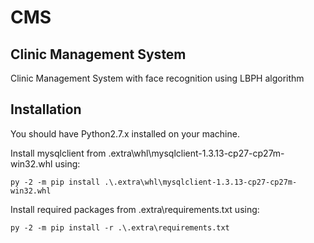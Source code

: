 CMS
===

Clinic Management System
------------------------

Clinic Management System with face recognition using LBPH algorithm

Installation
------------
You should have Python2.7.x installed on your machine. 

Install mysqlclient from .extra\whl\mysqlclient-1.3.13-cp27-cp27m-win32.whl using: 

    py -2 -m pip install .\.extra\whl\mysqlclient-1.3.13-cp27-cp27m-win32.whl
    
Install required packages from .extra\requirements.txt using:

    py -2 -m pip install -r .\.extra\requirements.txt
